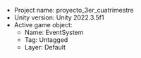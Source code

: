 <!-- UNITY CODE ASSIST INSTRUCTIONS START -->
- Project name: proyecto_3er_cuatrimestre
- Unity version: Unity 2022.3.5f1
- Active game object:
  - Name: EventSystem
  - Tag: Untagged
  - Layer: Default
<!-- UNITY CODE ASSIST INSTRUCTIONS END -->
